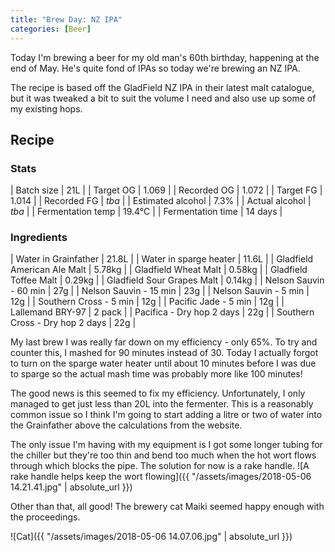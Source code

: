 ```yaml
---
title: "Brew Day: NZ IPA"
categories: [Beer]
---
```


Today I'm brewing a beer for my old man's 60th birthday, happening at the end of May. He's quite fond of IPAs so today we're brewing an NZ IPA.

The recipe is based off the GladField NZ IPA in their latest malt catalogue, but it was tweaked a bit to suit the volume I need and also use up some of my existing hops.

## Recipe ##

### Stats ###

| Batch size            | 21L     |
| Target OG             | 1.069   |
| Recorded OG           | 1.072   |
| Target FG             | 1.014   |
| Recorded FG           | *tba*   |
| Estimated alcohol     | 7.3%    |
| Actual alcohol        | *tba*   |
| Fermentation temp     | 19.4°C  |
| Fermentation time     | 14 days |

### Ingredients ###

| Water in Grainfather            | 21.8L  |
| Water in sparge heater          | 11.6L  |
| Gladfield American Ale Malt     | 5.78kg |
| Gladfield Wheat Malt            | 0.58kg |
| Gladfield Toffee Malt           | 0.29kg |
| Gladfield Sour Grapes Malt      | 0.14kg |
| Nelson Sauvin - 60 min          | 27g    |
| Nelson Sauvin - 15 min          | 23g    |
| Nelson Sauvin - 5 min           | 12g    |
| Southern Cross - 5 min          | 12g    |
| Pacific Jade - 5 min            | 12g    |
| Lallemand BRY-97                | 2 pack |
| Pacifica - Dry hop 2 days       | 22g    |
| Southern Cross - Dry hop 2 days | 22g    |

My last brew I was really far down on my efficiency - only 65%. To try and counter this, I mashed for 90 minutes instead of 30. Today I actually forgot to turn on the sparge water heater until about 10 minutes before I was due to sparge so the actual mash time was probably more like 100 minutes!

The good news is this seemed to fix my efficiency. Unfortunately, I only managed to get just less than 20L into the fermenter. This is a reasonably common issue so I think I'm going to start adding a litre or two of water into the Grainfather above the calculations from the website.

The only issue I'm having with my equipment is I got some longer tubing for the chiller but they're too thin and bend too much when the hot wort flows through which blocks the pipe. The solution for now is a rake handle.
![A rake handle helps keep the wort flowing]({{ "/assets/images/2018-05-06 14.21.41.jpg" | absolute_url }})

Other than that, all good! The brewery cat Maiki seemed happy enough with the proceedings.

![Cat]({{ "/assets/images/2018-05-06 14.07.06.jpg" | absolute_url }})